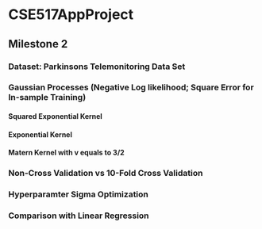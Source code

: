 # CSE517AppProject

## Milestone 2

### Dataset: Parkinsons Telemonitoring Data Set

### Gaussian Processes (Negative Log likelihood; Square Error for In-sample Training)

#### Squared Exponential Kernel
#### Exponential Kernel
#### Matern Kernel with v equals to 3/2

### Non-Cross Validation vs 10-Fold Cross Validation

### Hyperparamter Sigma Optimization

### Comparison with Linear Regression
